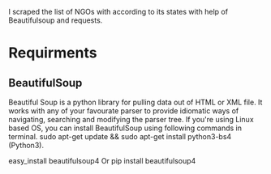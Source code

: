 
I scraped the list of NGOs with according to its states with help of Beautifulsoup and requests.

# Requirments

## BeautifulSoup

Beautiful Soup is a python library for pulling data out of HTML or XML file. It works with any of your favourate parser to provide idiomatic ways of navigating, searching and modifying the parser tree. If you're using Linux based OS, you can install BeautifulSoup using following commands in terminal. sudo apt-get update && sudo apt-get install python3-bs4 (Python3).

easy_install beautifulsoup4 Or pip install beautifulsoup4

